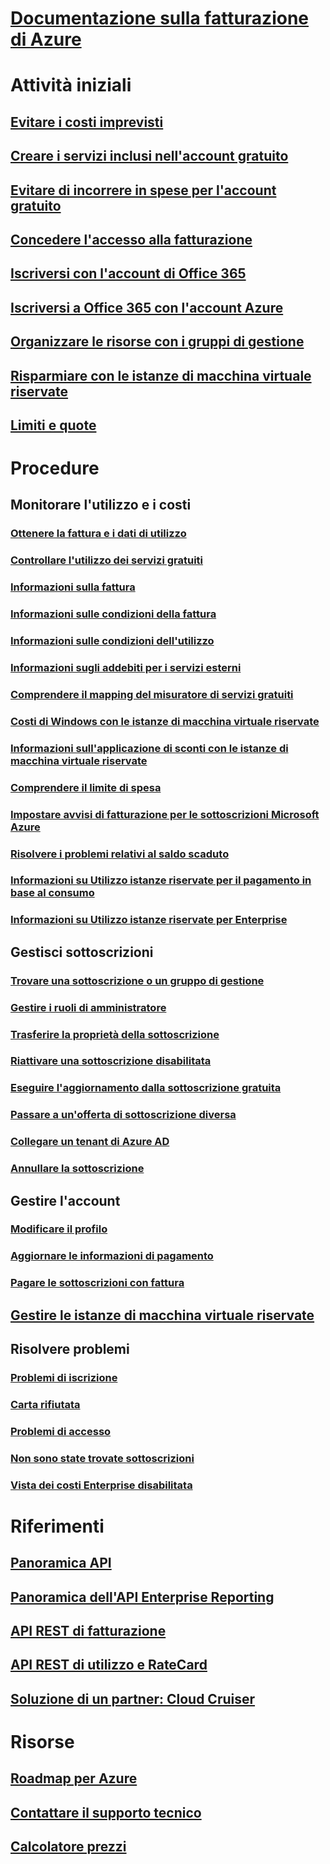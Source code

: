 # [Documentazione sulla fatturazione di Azure](index.md)

# Attività iniziali
## [Evitare i costi imprevisti](billing-getting-started.md)
## [Creare i servizi inclusi nell'account gratuito](billing-create-free-services-included-free-account.md)
## [Evitare di incorrere in spese per l'account gratuito](billing-avoid-charges-free-account.md)
## [Concedere l'accesso alla fatturazione](billing-manage-access.md)
## [Iscriversi con l'account di Office 365](billing-use-existing-office-365-account-azure-subscription.md)
## [Iscriversi a Office 365 con l'account Azure](billing-use-existing-azure-account-for-office-365-subscription.md)
## [Organizzare le risorse con i gruppi di gestione](billing-enterprise-mgmt-group-overview.md)
## [Risparmiare con le istanze di macchina virtuale riservate](billing-save-compute-costs-reservations.md)
## [Limiti e quote](../azure-subscription-service-limits.md?toc=/azure/billing/TOC.json)

# Procedure
## Monitorare l'utilizzo e i costi
### [Ottenere la fattura e i dati di utilizzo](billing-download-azure-invoice-daily-usage-date.md)
### [Controllare l'utilizzo dei servizi gratuiti](billing-check-free-service-usage.md)
### [Informazioni sulla fattura](billing-understand-your-bill.md)
### [Informazioni sulle condizioni della fattura](billing-understand-your-invoice.md)
### [Informazioni sulle condizioni dell'utilizzo](billing-understand-your-usage.md)
### [Informazioni sugli addebiti per i servizi esterni](billing-understand-your-azure-marketplace-charges.md)
### [Comprendere il mapping del misuratore di servizi gratuiti](billing-understand-free-service-meter-mapping.md)
### [Costi di Windows con le istanze di macchina virtuale riservate](billing-reserved-instance-windows-software-costs.md)
### [Informazioni sull'applicazione di sconti con le istanze di macchina virtuale riservate](billing-understand-vm-reservation-charges.md)
### [Comprendere il limite di spesa](billing-spending-limit.md)
### [Impostare avvisi di fatturazione per le sottoscrizioni Microsoft Azure](billing-set-up-alerts.md)
### [Risolvere i problemi relativi al saldo scaduto](billing-azure-subscription-past-due-balance.md)
### [Informazioni su Utilizzo istanze riservate per il pagamento in base al consumo](billing-understand-reserved-instance-usage.md)
### [Informazioni su Utilizzo istanze riservate per Enterprise](billing-understand-reserved-instance-usage-ea.md)

## Gestisci sottoscrizioni
### [Trovare una sottoscrizione o un gruppo di gestione](billing-enterprise-mgmt-grp-find.md)
### [Gestire i ruoli di amministratore](billing-add-change-azure-subscription-administrator.md)
### [Trasferire la proprietà della sottoscrizione](billing-subscription-transfer.md)
### [Riattivare una sottoscrizione disabilitata](billing-subscription-become-disable.md)
### [Eseguire l'aggiornamento dalla sottoscrizione gratuita](billing-upgrade-azure-subscription.md)
### [Passare a un'offerta di sottoscrizione diversa](billing-how-to-switch-azure-offer.md)
### [Collegare un tenant di Azure AD](../active-directory/active-directory-how-subscriptions-associated-directory.md?toc=/azure/billing/TOC.json)
### [Annullare la sottoscrizione](billing-how-to-cancel-azure-subscription.md)
## Gestire l'account
### [Modificare il profilo](billing-how-to-change-azure-account-profile.md)
### [Aggiornare le informazioni di pagamento](billing-how-to-change-credit-card.md)
### [Pagare le sottoscrizioni con fattura](billing-how-to-pay-by-invoice.md)
## [Gestire le istanze di macchina virtuale riservate](billing-manage-reserved-vm-instance.md)
## Risolvere problemi
### [Problemi di iscrizione](https://support.microsoft.com/en-us/help/4042959)
### [Carta rifiutata](https://support.microsoft.com/en-us/help/4042960)
### [Problemi di accesso](https://support.microsoft.com/en-us/help/4042961)
### [Non sono state trovate sottoscrizioni](billing-no-subscriptions-found.md)
### [Vista dei costi Enterprise disabilitata](billing-enterprise-mgmt-grp-troubleshoot-cost-view.md)

# Riferimenti
## [Panoramica API](billing-usage-rate-card-overview.md)
## [Panoramica dell'API Enterprise Reporting](billing-enterprise-api.md)
## [API REST di fatturazione](/rest/api/billing)
## [API REST di utilizzo e RateCard](https://msdn.microsoft.com/library/azure/1ea5b323-54bb-423d-916f-190de96c6a3c)
## [Soluzione di un partner: Cloud Cruiser](billing-usage-rate-card-partner-solution-cloudcruiser.md)

# Risorse
## [Roadmap per Azure](https://azure.microsoft.com/roadmap/)
## [Contattare il supporto tecnico](../azure-supportability/how-to-create-azure-support-request.md)
## [Calcolatore prezzi](https://azure.microsoft.com/pricing/calculator/)
